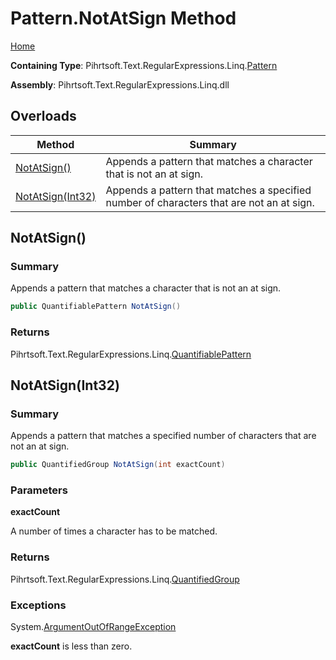 # Pattern\.NotAtSign Method

[Home](../../../../../../README.md)

**Containing Type**: Pihrtsoft\.Text\.RegularExpressions\.Linq\.[Pattern](../README.md)

**Assembly**: Pihrtsoft\.Text\.RegularExpressions\.Linq\.dll

## Overloads

| Method | Summary |
| ------ | ------- |
| [NotAtSign()](#Pihrtsoft_Text_RegularExpressions_Linq_Pattern_NotAtSign) | Appends a pattern that matches a character that is not an at sign\. |
| [NotAtSign(Int32)](#Pihrtsoft_Text_RegularExpressions_Linq_Pattern_NotAtSign_System_Int32_) | Appends a pattern that matches a specified number of characters that are not an at sign\. |

## NotAtSign\(\) <a name="Pihrtsoft_Text_RegularExpressions_Linq_Pattern_NotAtSign"></a>

### Summary

Appends a pattern that matches a character that is not an at sign\.

```csharp
public QuantifiablePattern NotAtSign()
```

### Returns

Pihrtsoft\.Text\.RegularExpressions\.Linq\.[QuantifiablePattern](../../QuantifiablePattern/README.md)

## NotAtSign\(Int32\) <a name="Pihrtsoft_Text_RegularExpressions_Linq_Pattern_NotAtSign_System_Int32_"></a>

### Summary

Appends a pattern that matches a specified number of characters that are not an at sign\.

```csharp
public QuantifiedGroup NotAtSign(int exactCount)
```

### Parameters

**exactCount**

A number of times a character has to be matched\.

### Returns

Pihrtsoft\.Text\.RegularExpressions\.Linq\.[QuantifiedGroup](../../QuantifiedGroup/README.md)

### Exceptions

System\.[ArgumentOutOfRangeException](https://docs.microsoft.com/en-us/dotnet/api/system.argumentoutofrangeexception)

**exactCount** is less than zero\.

